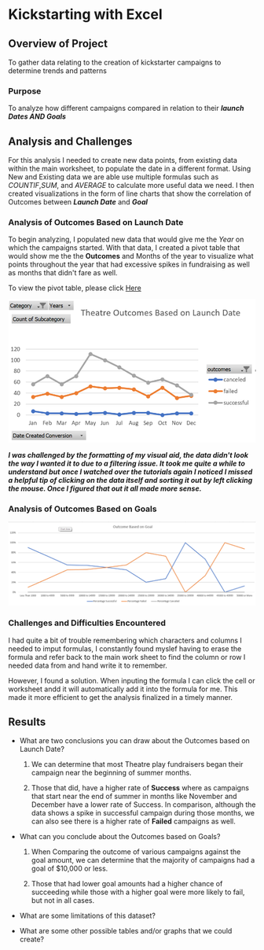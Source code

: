 # Kickstarting with Excel

## Overview of Project

To gather data relating to the creation of kickstarter campaigns to determine trends and patterns 

### Purpose

To analyze how different campaigns compared in relation to their ***launch Dates AND Goals*** 

## Analysis and Challenges

For this analysis I needed to create new data points, from existing data within the main worksheet, to populate the date in a different format. Using New and Existing data we are able use multiple formulas such as _COUNTIF_,_SUM_, and _AVERAGE_ to calculate more useful data we need. I then created visualizations in the form of line charts that show the correlation of Outcomes between ***Launch Date*** and ***Goal***

### Analysis of Outcomes Based on Launch Date

To begin analyzing, I populated new data that would give me the _Year_ on which the campaigns started. With that data, I created a pivot table that would show me the  the **Outcomes** and Months of the year to visualize what points throughout the year that had excessive spikes in fundraising as well as months that didn't fare as well. 

To view the pivot table, please click [Here](https://github.com/JGarza4903/Kickstarter-Analysis/blob/main/Kickstarter%20Challenge/Resources/Pivot_Launch_Date.png)

![Outcome vs Launch Date](https://github.com/JGarza4903/Kickstarter-Analysis/blob/main/Kickstarter%20Challenge/Resources/Theatre_Outcomes_vs_Launch.png)

***I was challenged by the formatting of my visual aid, the data didn't look the way I wanted it to due to a filtering issue. It took me quite a while to understand but once I watched over the tutorials again I noticed I missed a helpful tip of clicking on the data itself and sorting it out by left clicking the mouse. Once I figured that out it all made more sense.***

### Analysis of Outcomes Based on Goals



![Outcome vs Goal](https://github.com/JGarza4903/Kickstarter-Analysis/blob/main/Kickstarter%20Challenge/Resources/Outcome_vs_Goal.png)  

### Challenges and Difficulties Encountered

I had quite a bit of trouble remembering which characters and columns I needed to imput formulas, I constantly found myslef having to erase the formula and refer back to the main work sheet to find the column or row I needed data from and hand write it to remember.

However, I found a solution. When inputing the formula I can click the cell or worksheet andd it will automatically add it into the formula for me. This made it more efficient to get the analysis finalized in a timely manner.

## Results

- What are two conclusions you can draw about the Outcomes based on Launch Date?

  1. We can determine that most Theatre play fundraisers began their campaign near the beginning of summer months.  
  
  2. Those that did, have a higher rate of **Success** where as campaigns that start near the end of summer in months like November and December have a lower rate of Success. In comparison, although the data shows a spike in successful campaign during those months, we can also see there is a higher rate of **Failed** campaigns as well. 

- What can you conclude about the Outcomes based on Goals? 

  1. When Comparing the outcome of various campaigns against the goal amount, we can determine that the majority of campaigns had a goal of $10,000 or less. 
  
  2. Those that had lower goal amounts had a higher chance of succeeding while those with a higher goal were more likely to fail, but not in all cases.

- What are some limitations of this dataset?

- What are some other possible tables and/or graphs that we could create?
